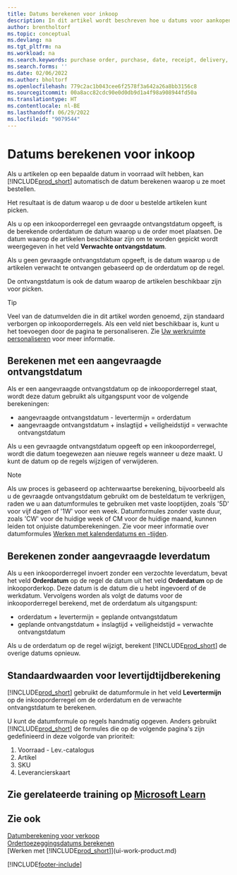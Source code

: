 ```yaml
---
title: Datums berekenen voor inkoop
description: In dit artikel wordt beschreven hoe u datums voor aankopen kunt berekenen.
author: brentholtorf
ms.topic: conceptual
ms.devlang: na
ms.tgt_pltfrm: na
ms.workload: na
ms.search.keywords: purchase order, purchase, date, receipt, delivery, lead time
ms.search.forms: ''
ms.date: 02/06/2022
ms.author: bholtorf
ms.openlocfilehash: 779c2ac1b043cee6f2578f3a642a26a8bb3156c8
ms.sourcegitcommit: 00a8acc82cdc90e0d0db9d1a4f98a908944fd50a
ms.translationtype: HT
ms.contentlocale: nl-BE
ms.lasthandoff: 06/29/2022
ms.locfileid: "9079544"
---
```

# <a name="calculate-dates-for-purchases"></a>Datums berekenen voor inkoop

Als u artikelen op een bepaalde datum in voorraad wilt hebben, kan [!INCLUDE[prod_short](includes/prod_short.md)] automatisch de datum berekenen waarop u ze moet bestellen. 

Het resultaat is de datum waarop u de door u bestelde artikelen kunt picken.  

Als u op een inkooporderregel een gevraagde ontvangstdatum opgeeft, is de berekende orderdatum de datum waarop u de order moet plaatsen. De datum waarop de artikelen beschikbaar zijn om te worden gepickt wordt weergegeven in het veld **Verwachte ontvangstdatum**.  

Als u geen gevraagde ontvangstdatum opgeeft, is de datum waarop u de artikelen verwacht te ontvangen gebaseerd op de orderdatum op de regel. 

De ontvangstdatum is ook de datum waarop de artikelen beschikbaar zijn voor picken.  

> [!TIP]
> Veel van de datumvelden die in dit artikel worden genoemd, zijn standaard verborgen op inkooporderregels. Als een veld niet beschikbaar is, kunt u het toevoegen door de pagina te personaliseren. Zie [Uw werkruimte personaliseren](ui-personalization-user.md) voor meer informatie.

## <a name="calculating-with-a-requested-receipt-date"></a>Berekenen met een aangevraagde ontvangstdatum

Als er een aangevraagde ontvangstdatum op de inkooporderregel staat, wordt deze datum gebruikt als uitgangspunt voor de volgende berekeningen:  

- aangevraagde ontvangstdatum - levertermijn = orderdatum  
- aangevraagde ontvangstdatum + inslagtijd + veiligheidstijd = verwachte ontvangstdatum  

Als u een gevraagde ontvangstdatum opgeeft op een inkooporderregel, wordt die datum toegewezen aan nieuwe regels wanneer u deze maakt. U kunt de datum op de regels wijzigen of verwijderen.  

> [!NOTE]
> Als uw proces is gebaseerd op achterwaartse berekening, bijvoorbeeld als u de gevraagde ontvangstdatum gebruikt om de besteldatum te verkrijgen, raden we u aan datumformules te gebruiken met vaste looptijden, zoals '5D' voor vijf dagen of '1W' voor een week. Datumformules zonder vaste duur, zoals 'CW' voor de huidige week of CM voor de huidige maand, kunnen leiden tot onjuiste datumberekeningen. Zie voor meer informatie over datumformules [Werken met kalenderdatums en -tijden](ui-enter-date-ranges.md).

## <a name="calculating-without-a-requested-delivery-date"></a>Berekenen zonder aangevraagde leverdatum

Als u een inkooporderregel invoert zonder een verzochte leverdatum, bevat het veld **Orderdatum** op de regel de datum uit het veld **Orderdatum** op de inkooporderkop. Deze datum is de datum die u hebt ingevoerd of de werkdatum. Vervolgens worden als volgt de datums voor de inkooporderregel berekend, met de orderdatum als uitgangspunt:  

- orderdatum + levertermijn = geplande ontvangstdatum  
- geplande ontvangstdatum + inslagtijd + veiligheidstijd = verwachte ontvangstdatum  

Als u de orderdatum op de regel wijzigt, berekent [!INCLUDE[prod_short](includes/prod_short.md)] de overige datums opnieuw.  

## <a name="default-values-for-lead-time-calculation"></a>Standaardwaarden voor levertijdtijdberekening

[!INCLUDE[prod_short](includes/prod_short.md)] gebruikt de datumformule in het veld **Levertermijn** op de inkooporderregel om de orderdatum en de verwachte ontvangstdatum te berekenen.  

U kunt de datumformule op regels handmatig opgeven. Anders gebruikt [!INCLUDE[prod_short](includes/prod_short.md)] de formules die op de volgende pagina's zijn gedefinieerd in deze volgorde van prioriteit:

1. Voorraad - Lev.-catalogus
2. Artikel
3. SKU
4. Leverancierskaart

## <a name="see-related-training-at-microsoft-learn"></a>Zie gerelateerde training op [Microsoft Learn](/learn/modules/estimate-receipt-dates-dynamics-365-business-central/)

## <a name="see-also"></a>Zie ook

[Datumberekening voor verkoop](sales-date-calculation-for-sales.md)  
[Ordertoezeggingsdatums berekenen](sales-how-to-calculate-order-promising-dates.md)  
[Werken met [!INCLUDE[prod_short](includes/prod_short.md)]](ui-work-product.md)  


[!INCLUDE[footer-include](includes/footer-banner.md)]